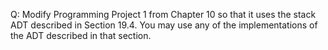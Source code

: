 Q: Modify Programming Project 1 from Chapter 10 so that it uses the stack ADT
described in Section 19.4. You may use any of the implementations of the ADT
described in that section.
